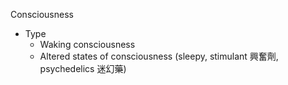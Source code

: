Consciousness
- Type
	- Waking consciousness
	- Altered states of consciousness
	  (sleepy, stimulant 興奮劑, psychedelics 迷幻藥)